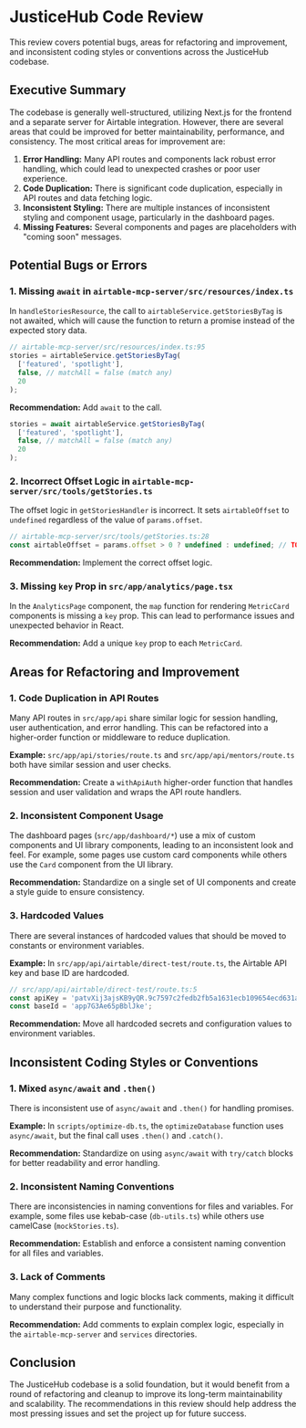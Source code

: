 
# JusticeHub Code Review

This review covers potential bugs, areas for refactoring and improvement, and inconsistent coding styles or conventions across the JusticeHub codebase.

## Executive Summary

The codebase is generally well-structured, utilizing Next.js for the frontend and a separate server for Airtable integration. However, there are several areas that could be improved for better maintainability, performance, and consistency. The most critical areas for improvement are:

1.  **Error Handling:** Many API routes and components lack robust error handling, which could lead to unexpected crashes or poor user experience.
2.  **Code Duplication:** There is significant code duplication, especially in API routes and data fetching logic.
3.  **Inconsistent Styling:** There are multiple instances of inconsistent styling and component usage, particularly in the dashboard pages.
4.  **Missing Features:** Several components and pages are placeholders with "coming soon" messages.

## Potential Bugs or Errors

### 1. Missing `await` in `airtable-mcp-server/src/resources/index.ts`

In `handleStoriesResource`, the call to `airtableService.getStoriesByTag` is not awaited, which will cause the function to return a promise instead of the expected story data.

```typescript
// airtable-mcp-server/src/resources/index.ts:95
stories = airtableService.getStoriesByTag(
  ['featured', 'spotlight'],
  false, // matchAll = false (match any)
  20
);
```

**Recommendation:** Add `await` to the call.

```typescript
stories = await airtableService.getStoriesByTag(
  ['featured', 'spotlight'],
  false, // matchAll = false (match any)
  20
);
```

### 2. Incorrect Offset Logic in `airtable-mcp-server/src/tools/getStories.ts`

The offset logic in `getStoriesHandler` is incorrect. It sets `airtableOffset` to `undefined` regardless of the value of `params.offset`.

```typescript
// airtable-mcp-server/src/tools/getStories.ts:28
const airtableOffset = params.offset > 0 ? undefined : undefined; // TODO: Implement offset conversion
```

**Recommendation:** Implement the correct offset logic.

### 3. Missing `key` Prop in `src/app/analytics/page.tsx`

In the `AnalyticsPage` component, the `map` function for rendering `MetricCard` components is missing a `key` prop. This can lead to performance issues and unexpected behavior in React.

**Recommendation:** Add a unique `key` prop to each `MetricCard`.

## Areas for Refactoring and Improvement

### 1. Code Duplication in API Routes

Many API routes in `src/app/api` share similar logic for session handling, user authentication, and error handling. This can be refactored into a higher-order function or middleware to reduce duplication.

**Example:** `src/app/api/stories/route.ts` and `src/app/api/mentors/route.ts` both have similar session and user checks.

**Recommendation:** Create a `withApiAuth` higher-order function that handles session and user validation and wraps the API route handlers.

### 2. Inconsistent Component Usage

The dashboard pages (`src/app/dashboard/*`) use a mix of custom components and UI library components, leading to an inconsistent look and feel. For example, some pages use custom card components while others use the `Card` component from the UI library.

**Recommendation:** Standardize on a single set of UI components and create a style guide to ensure consistency.

### 3. Hardcoded Values

There are several instances of hardcoded values that should be moved to constants or environment variables.

**Example:** In `src/app/api/airtable/direct-test/route.ts`, the Airtable API key and base ID are hardcoded.

```typescript
// src/app/api/airtable/direct-test/route.ts:5
const apiKey = 'patvXij3ajsKB9yQR.9c7597c2fedb2fb5a1631ecb109654ecd631a816165b38ad3452ead1bddb4dd7';
const baseId = 'app7G3Ae65pBblJke';
```

**Recommendation:** Move all hardcoded secrets and configuration values to environment variables.

## Inconsistent Coding Styles or Conventions

### 1. Mixed `async/await` and `.then()`

There is inconsistent use of `async/await` and `.then()` for handling promises.

**Example:** In `scripts/optimize-db.ts`, the `optimizeDatabase` function uses `async/await`, but the final call uses `.then()` and `.catch()`.

**Recommendation:** Standardize on using `async/await` with `try/catch` blocks for better readability and error handling.

### 2. Inconsistent Naming Conventions

There are inconsistencies in naming conventions for files and variables. For example, some files use kebab-case (`db-utils.ts`) while others use camelCase (`mockStories.ts`).

**Recommendation:** Establish and enforce a consistent naming convention for all files and variables.

### 3. Lack of Comments

Many complex functions and logic blocks lack comments, making it difficult to understand their purpose and functionality.

**Recommendation:** Add comments to explain complex logic, especially in the `airtable-mcp-server` and `services` directories.

## Conclusion

The JusticeHub codebase is a solid foundation, but it would benefit from a round of refactoring and cleanup to improve its long-term maintainability and scalability. The recommendations in this review should help address the most pressing issues and set the project up for future success.
